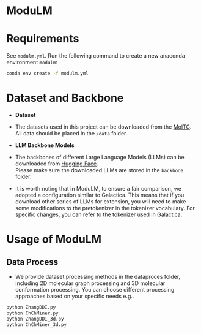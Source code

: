 # ModuLM

# Requirements

See `modulm.yml`. Run the following command to create a new anaconda environment `modulm`: 

```bash
conda env create -f modulm.yml
```

# Dataset and Backbone

* **Dataset**

* The datasets used in this project can be downloaded from the [MolTC](https://github.com/MangoKiller/MolTC/).  
All data should be placed in the `/data` folder.

* **LLM Backbone Models**

* The backbones of different Large Language Models (LLMs) can be downloaded from [Hugging Face](https://huggingface.co/).  
Please make sure the downloaded LLMs are stored in the `backbone` folder.

* It is worth noting that in ModuLM, to ensure a fair comparison, we adopted a configuration similar to Galactica. This means that if you download other series of LLMs for extension, you will need to make some modifications to the pretokenizer in the tokenizer vocabulary. For specific changes, you can refer to the tokenizer used in Galactica.

# Usage of ModuLM
## Data Process

* We provide dataset processing methods in the dataproces folder, including 2D molecular graph processing and 3D molecular conformation processing. You can choose different processing approaches based on your specific needs e.g..

```bash
python ZhangDDI.py
python ChChMiner.py
python ZhangDDI_3d.py
python ChChMiner_3d.py
```




